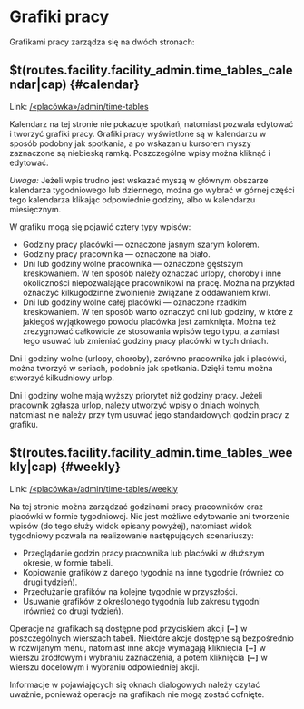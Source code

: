 # Grafiki pracy

Grafikami pracy zarządza się na dwóch stronach:

## $t(routes.facility.facility_admin.time_tables_calendar|cap) {#calendar}

Link: [/«placówka»/admin/time-tables](/__facility/admin/time-tables)

Kalendarz na tej stronie nie pokazuje spotkań, natomiast pozwala edytować i tworzyć grafiki pracy.
Grafiki pracy wyświetlone są w kalendarzu w sposób podobny jak spotkania, a po wskazaniu kursorem
myszy zaznaczone są niebieską ramką. Poszczególne wpisy można kliknąć i edytować.

_Uwaga:_ Jeżeli wpis trudno jest wskazać myszą w głównym obszarze kalendarza tygodniowego lub
dziennego, można go wybrać w górnej części tego kalendarza klikając odpowiednie godziny,
albo w kalendarzu miesięcznym.

W grafiku mogą się pojawić cztery typy wpisów:

- Godziny pracy placówki — oznaczone jasnym szarym kolorem.
- Godziny pracy pracownika — oznaczone na biało.
- Dni lub godziny wolne pracownika — oznaczone gęstszym kreskowaniem. W ten sposób należy oznaczać
  urlopy, choroby i inne okoliczności niepozwalające pracownikowi na pracę. Można na przykład
  oznaczyć kilkugodzinne zwolnienie związane z oddawaniem krwi.
- Dni lub godziny wolne całej placówki — oznaczone rzadkim kreskowaniem. W ten sposób warto
  oznaczyć dni lub godziny, w które z jakiegoś wyjątkowego powodu placówka jest zamknięta.
  Można też zrezygnować całkowicie ze stosowania wpisów tego typu, a zamiast tego usuwać
  lub zmieniać godziny pracy placówki w tych dniach.

Dni i godziny wolne (urlopy, choroby), zarówno pracownika jak i placówki, można tworzyć w seriach,
podobnie jak spotkania. Dzięki temu można stworzyć kilkudniowy urlop.

Dni i godziny wolne mają wyższy priorytet niż godziny pracy. Jeżeli pracownik zgłasza urlop,
należy utworzyć wpisy o dniach wolnych, natomiast nie należy przy tym usuwać jego standardowych
godzin pracy z grafiku.

## $t(routes.facility.facility_admin.time_tables_weekly|cap) {#weekly}

Link: [/«placówka»/admin/time-tables/weekly](/__facility/admin/time-tables/weekly)

Na tej stronie można zarządzać godzinami pracy pracowników oraz placówki w formie tygodniowej.
Nie jest możliwe edytowanie ani tworzenie wpisów (do tego służy widok opisany powyżej), natomiast
widok tygodniowy pozwala na realizowanie następujących scenariuszy:

- Przeglądanie godzin pracy pracownika lub placówki w dłuższym okresie, w formie tabeli.
- Kopiowanie grafików z danego tygodnia na inne tygodnie (również co drugi tydzień).
- Przedłużanie grafików na kolejne tygodnie w przyszłości.
- Usuwanie grafików z określonego tygodnia lub zakresu tygodni (również co drugi tydzień).

Operacje na grafikach są dostępne pod przyciskiem akcji **`[⋯]`** w poszczególnych wierszach
tabeli. Niektóre akcje dostępne są bezpośrednio w rozwijanym menu, natomiast inne akcje wymagają
kliknięcia **`[⋯]`** w wierszu źródłowym i wybraniu zaznaczenia, a potem kliknięcia **`[⋯]`**
w wierszu docelowym i wybraniu odpowiedniej akcji.

Informacje w pojawiających się oknach dialogowych należy czytać uważnie, ponieważ operacje na
grafikach nie mogą zostać cofnięte.
